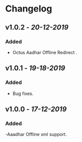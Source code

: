 # Changelog

## **v1.0.2** - *20-12-2019*
### Added
- Octus Aadhar Offline Redirect .

## **v1.0.1** - *19-18-2019*
### Added
- Bug fixes.

## **v1.0.0** - *17-12-2019*
### Added
-Aaadhar Offline xml support.
